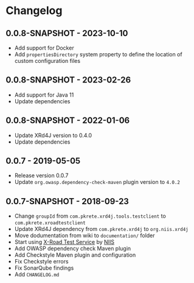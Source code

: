 # Changelog

## 0.0.8-SNAPSHOT - 2023-10-10
- Add support for Docker
- Add `propertiesDirectory` system property to define the location of custom configuration files

## 0.0.8-SNAPSHOT - 2023-02-26
- Add support for Java 11
- Update dependencies

## 0.0.8-SNAPSHOT - 2022-01-06
- Update XRd4J version to 0.4.0
- Update dependencies

## 0.0.7 - 2019-05-05
- Release version 0.0.7
- Update `org.owasp.dependency-check-maven` plugin version to `4.0.2`

## 0.0.7-SNAPSHOT - 2018-09-23
- Change `groupId` from `com.pkrete.xrd4j.tools.testclient` to `com.pkrete.xroadtestclient`
- Update XRd4J dependency from `com.pkrete.xrd4j` to `org.niis.xrd4j`
- Move dodumentation from wiki to `documentation/` folder
- Start using [X-Road Test Service](https://github.com/nordic-institute/X-Road-test-service) by [NIIS](https://niis.org)
- Add OWASP dependency check Maven plugin
- Add Checkstyle Maven plugin and configuration
- Fix Checkstyle errors
- Fix SonarQube findings
- Add `CHANGELOG.md`